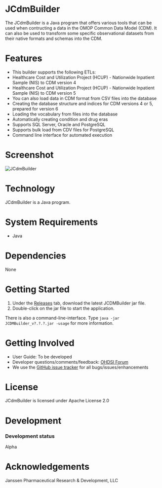 JCdmBuilder
==============

The JCdmBuilder is a Java program that offers various tools that can be used when contructing a data in the OMOP Common Data Model (CDM). It can also be used to transform some specific observational datasets from their native formats and schemas into the CDM.  

Features
========
* This builder supports the following ETLs:
* Healthcare Cost and Utilization Project (HCUP) - Nationwide Inpatient Sample (NIS) to CDM version 4
* Healthcare Cost and Utilization Project (HCUP) - Nationwide Inpatient Sample (NIS) to CDM version 5
* You can also load data in CDM format from CSV files into the database
* Creating the database structure and indices for CDM versions 4 or 5, prepared for version 6
* Loading the vocabulary from files into the database
* Automatically creating condition and drug eras 
* Supports SQL Server, Oracle and PostgreSQL
* Supports bulk load from CDV files for PostgreSQL
* Command line interface for automated execution

Screenshot
===========
<img src="https://github.com/OHDSI/JCdmBuilder/blob/master/man/Screenshot.png" alt="JCdmBuilder" title="JCdmBuilder" />

Technology
============
JCdmBuilder is a Java program.  

System Requirements
============
* Java

Dependencies
============
None
 
Getting Started
===============

1. Under the [Releases](https://github.com/OHDSI/JCdmBuilder/releases) tab, download the latest JCDMBuilder jar file.
2. Double-click on the jar file to start the application.

There is also a command-line-interface. Type `java -jar JCDMBuilder_v?.?.?.jar -usage` for more information.

Getting Involved
=============
* User Guide:  To be developed
* Developer questions/comments/feedback: <a href="http://forums.ohdsi.org/c/developers">OHDSI Forum</a>
* We use the <a href="../../issues">GitHub issue tracker</a> for all bugs/issues/enhancements

License
=======
JCdmBuilder is licensed under Apache License 2.0

Development
===========

### Development status
Alpha

Acknowledgements
================
Janssen Pharmaceutical Research & Development, LLC
